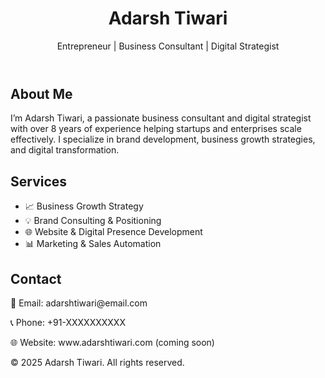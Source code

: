 <!DOCTYPE html>
<html lang="en">
<head>
  <meta charset="UTF-8" />
  <meta name="viewport" content="width=device-width, initial-scale=1.0" />
  <title>Adarsh Tiwari - Personal Website</title>
  <script src="https://cdn.tailwindcss.com"></script>
</head>
<body class="bg-gray-50 text-gray-800 font-sans">

  <!-- Header -->
  <header class="bg-blue-600 text-white p-6">
    <div class="max-w-5xl mx-auto">
      <h1 class="text-3xl font-bold">Adarsh Tiwari</h1>
      <p class="text-lg">Entrepreneur | Business Consultant | Digital Strategist</p>
    </div>
  </header>

  <!-- About Section -->
  <section class="py-10">
    <div class="max-w-5xl mx-auto px-4">
      <h2 class="text-2xl font-bold mb-4 border-b pb-2 border-blue-600">About Me</h2>
      <p class="text-lg">
        I’m Adarsh Tiwari, a passionate business consultant and digital strategist with over 8 years of experience helping startups and enterprises scale effectively. I specialize in brand development, business growth strategies, and digital transformation.
      </p>
    </div>
  </section>

  <!-- Services Section -->
  <section class="py-10 bg-white">
    <div class="max-w-5xl mx-auto px-4">
      <h2 class="text-2xl font-bold mb-4 border-b pb-2 border-blue-600">Services</h2>
      <ul class="grid md:grid-cols-2 gap-6 text-lg">
        <li class="bg-gray-100 p-4 rounded-lg shadow">📈 Business Growth Strategy</li>
        <li class="bg-gray-100 p-4 rounded-lg shadow">💡 Brand Consulting & Positioning</li>
        <li class="bg-gray-100 p-4 rounded-lg shadow">🌐 Website & Digital Presence Development</li>
        <li class="bg-gray-100 p-4 rounded-lg shadow">📊 Marketing & Sales Automation</li>
      </ul>
    </div>
  </section>

  <!-- Contact Section -->
  <section class="py-10">
    <div class="max-w-5xl mx-auto px-4">
      <h2 class="text-2xl font-bold mb-4 border-b pb-2 border-blue-600">Contact</h2>
      <p class="text-lg mb-2">📧 Email: adarshtiwari@email.com</p>
      <p class="text-lg mb-2">📞 Phone: +91-XXXXXXXXXX</p>
      <p class="text-lg">🌐 Website: www.adarshtiwari.com (coming soon)</p>
    </div>
  </section>

  <!-- Footer -->
  <footer class="bg-blue-600 text-white text-center p-4">
    <p>&copy; 2025 Adarsh Tiwari. All rights reserved.</p>
  </footer>

</body>
</html>
